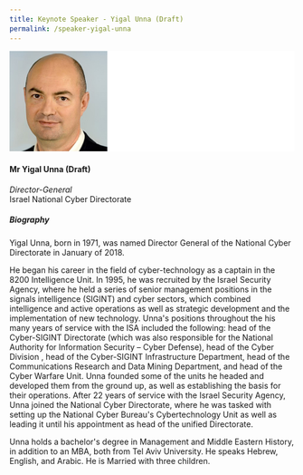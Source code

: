 ```yaml
---
title: Keynote Speaker - Yigal Unna (Draft)
permalink: /speaker-yigal-unna
---
```

![Yigal Unna](/images/speakers/Unna-Yigal.jpg)

#### **Mr Yigal Unna (Draft)**

*Director-General*  
Israel National Cyber Directorate

##### **Biography**

Yigal Unna, born in 1971, was named Director General of the National Cyber Directorate in January of 2018.

He began his career in the field of cyber-technology as a captain in the 8200 Intelligence Unit. In 1995, he was recruited by the Israel Security Agency, where he held a series of senior management positions in the signals intelligence (SIGINT) and cyber sectors, which combined intelligence and active operations as well as strategic development and the implementation of new technology.
Unna's positions throughout the his many years of service with the ISA included the following: head of the Cyber-SIGINT Directorate (which was also responsible for the National Authority for Information Security – Cyber Defense), head of the Cyber Division , head of the Cyber-SIGINT Infrastructure Department, head of the Communications Research and Data Mining Department, and head of the Cyber Warfare Unit. Unna founded some of the units he headed and developed them from the ground up, as well as establishing the basis for their operations. 
After 22 years of service with the Israel Security Agency, Unna joined the National Cyber Directorate, where he was tasked with setting up the National Cyber Bureau's Cybertechnology Unit as well as leading it until his appointment as head of the unified Directorate.

Unna holds a bachelor's degree in Management and Middle Eastern History, in addition to an MBA, both from Tel Aviv University.
He speaks Hebrew, English, and Arabic.
He is Married with three children.